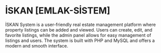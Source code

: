 # İSKAN [EMLAK-SİSTEM]
İSKAN System is a user-friendly real estate management platform where property listings can be added and viewed. Users can create, edit, and favorite listings, while the admin panel allows for easy management of listings and users. The system is built with PHP and MySQL and offers a modern and smooth interface.
